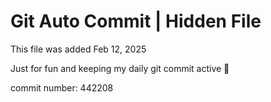 # Git Auto Commit | Hidden File

This file was added Feb 12, 2025

Just for fun and keeping my daily git commit active 🤪

commit number: 442208
